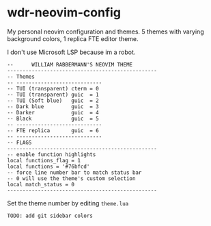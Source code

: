 # wdr-neovim-config
My personal neovim configuration and themes. 5 themes with varying background colors, 1 replica FTE editor theme.

I don't use Microsoft LSP because im a robot.
```
--		WILLIAM RABBERMANN'S NEOVIM THEME      
-------------------------------------------------
-- Themes      
-- ----------------------------      
-- TUI (transparent) cterm = 0
-- TUI (transparent) guic  = 1       
-- TUI (Soft blue)   guic  = 2   
-- Dark blue         guic  = 3    
-- Darker            guic  = 4       
-- Black             guic  = 5    
-- ----------------------------  
-- FTE replica       guic  = 6
-- ----------------------------  
-- FLAGS
-------------------------------------------------
-- enable function highlights
local functions_flag = 1
local functions = '#76bfcd'
-- force line number bar to match status bar
-- 0 will use the theme's custom selection
local match_status = 0 
-------------------------------------------------
```
Set the theme number by editing ```theme.lua```

```TODO: add git sidebar colors```
